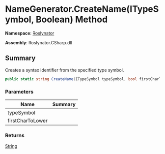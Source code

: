 # NameGenerator\.CreateName\(ITypeSymbol, Boolean\) Method

**Namespace**: [Roslynator](../../README.md)

**Assembly**: Roslynator\.CSharp\.dll

## Summary

Creates a syntax identifier from the specified type symbol\.

```csharp
public static string CreateName(ITypeSymbol typeSymbol, bool firstCharToLower = false)
```

### Parameters

| Name | Summary |
| ---- | ------- |
| typeSymbol | |
| firstCharToLower | |

### Returns

[String](https://docs.microsoft.com/en-us/dotnet/api/system.string)

